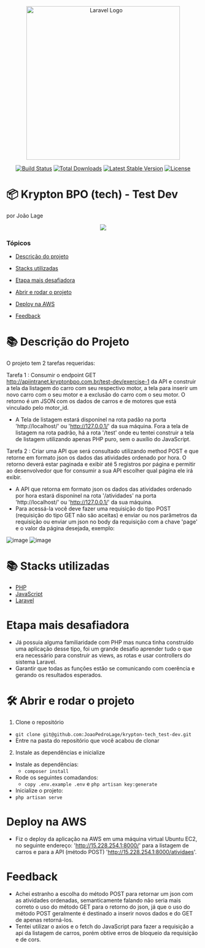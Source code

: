 <p align="center"><a href="https://laravel.com" target="_blank"><img src="https://raw.githubusercontent.com/laravel/art/master/logo-lockup/5%20SVG/2%20CMYK/1%20Full%20Color/laravel-logolockup-cmyk-red.svg" width="400" alt="Laravel Logo"></a></p>

<p align="center">
<a href="https://github.com/laravel/framework/actions"><img src="https://github.com/laravel/framework/workflows/tests/badge.svg" alt="Build Status"></a>
<a href="https://packagist.org/packages/laravel/framework"><img src="https://img.shields.io/packagist/dt/laravel/framework" alt="Total Downloads"></a>
<a href="https://packagist.org/packages/laravel/framework"><img src="https://img.shields.io/packagist/v/laravel/framework" alt="Latest Stable Version"></a>
<a href="https://packagist.org/packages/laravel/framework"><img src="https://img.shields.io/packagist/l/laravel/framework" alt="License"></a>
</p>

# :package: Krypton BPO (tech) - Test Dev
por João Lage

<p align="center">
   <img src="http://img.shields.io/static/v1?label=STATUS&message=EM%20DESENVOLVIMENTO&color=RED&style=for-the-badge"/>
</p>

### Tópicos

- [Descrição do projeto](#books-descrição-do-projeto)

- [Stacks utilizadas](#books-stacks-utilizadas)

- [Etapa mais desafiadora](#%EF%B8%8F-etapa-mais-desafiadora)

- [Abrir e rodar o projeto](#%EF%B8%8F-abrir-e-rodar-o-projeto)

- [Deploy na AWS](#deploy)

- [Feedback](#%EF%B8%8F-feedback)



# :books: Descrição do Projeto

O projeto tem 2 tarefas requeridas:

Tarefa 1 :
Consumir o endpoint GET http://apiintranet.kryptonbpo.com.br/test-dev/exercise-1 da API e construir a tela da listagem do carro com seu respectivo motor, a tela para inserir um novo carro com o seu motor e a exclusão do carro com o seu motor. O retorno é um JSON com os dados de carros e de motores que está vinculado pelo motor_id.

* A Tela de listagem estará disponínel na rota padão na porta 'http://localhost/' ou 'http://127.0.0.1/' da sua máquina. Fora a tela de listagem na rota padrão, há a rota '/test' onde eu tentei construir a tela de listagem utilizando apenas PHP puro, sem o auxílio do JavaScript.

Tarefa 2 :
Criar uma API que será consultado utilizando method POST e que retorne em formato json os dados das atividades ordenado por hora.
O retorno deverá estar paginada e exibir até 5 registros por página e permitir ao desenvolvedor que for consumir a sua API escolher qual página ele irá exibir.

* A API que retorna em formato json os dados das atividades ordenado por hora estará disponínel na rota '/atividades' na porta 'http://localhost/' ou 'http://127.0.0.1/' da sua máquina.
* Para acessá-la você deve fazer uma requisição do tipo POST (requisição do tipo GET não são aceitas) e enviar ou nos parâmetros da requisição ou enviar um json no body da requisição com a chave 'page' e o valor da página desejada, exemplo:



![image](https://github.com/JoaoPedroLage/krypton-tech_test-dev/assets/87338925/9ea5f3e4-fbe2-43e4-a752-a614da782b43)
![image](https://github.com/JoaoPedroLage/krypton-tech_test-dev/assets/87338925/d8160206-06bd-4383-8e51-985f0897b34e)


# :books: Stacks utilizadas

- [PHP](https://www.php.net/)
- [JavaScript](https://www.w3schools.com/js/)
- [Laravel](https://laravel.com/)


# Etapa mais desafiadora

- Já possuia alguma familiaridade com PHP mas nunca tinha construído uma aplicação desse tipo, foi um grande desafio aprender tudo o que era necessário para construir as views, as rotas e usar controllers do sistema Laravel.
- Garantir que todas as funções estão se comunicando com coerência e gerando os resultados esperados.


# 🛠️ Abrir e rodar o projeto

1. Clone o repositório
  * `git clone git@github.com:JoaoPedroLage/krypton-tech_test-dev.git`
  * Entre na pasta do repositório que você acabou de clonar

2. Instale as dependências e inicialize
  * Instale as dependências:
    * `composer install`
  * Rode os seguintes comadandos:
    * `copy .env.example .env` e `php artisan key:generate`
  * Inicialize o projeto:
   * `php artisan serve`

# Deploy na AWS
* Fiz o deploy da aplicação na AWS em uma máquina virtual Ubuntu EC2, no seguinte endereço: 'http://15.228.254.1:8000/' para a listagem de carros e para a API (método POST) 'http://15.228.254.1:8000/atividaes'.

# Feedback

* Achei estranho a escolha do método POST para retornar um json com as atividades ordenadas, semanticamente falando não seria mais correto o uso do método GET para o retorno do json, já que o uso do método POST geralmente é destinado a inserir novos dados e do GET de apenas retorná-los.
* Tentei utilizar o axios e o fetch do JavaScript para fazer a requisição a api da listagem de carros, porém obtive erros de bloqueio da requisição e de cors.
